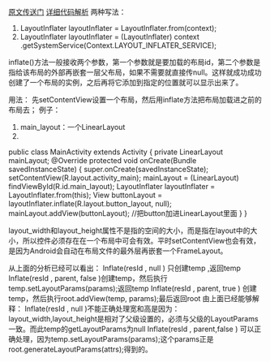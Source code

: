 [原文传送门](http://blog.csdn.net/guolin_blog/article/details/12921889)
[详细代码解析](http://blog.csdn.net/lmj623565791/article/details/38171465)
两种写法：
1. LayoutInflater layoutInflater = LayoutInflater.from(context); 
2. LayoutInflater layoutInflater = (LayoutInflater) context 
        .getSystemService(Context.LAYOUT_INFLATER_SERVICE); 

inflate()方法一般接收两个参数，第一个参数就是要加载的布局id，第二个参数是指给该布局的外部再嵌套一层父布局，如果不需要就直接传null。这样就成功成功创建了一个布局的实例，之后再将它添加到指定的位置就可以显示出来了。

用法：
先setContentView设置一个布局，然后用inflate方法把布局加载进之前的布局去；
例子：
1. main_layout：一个LinearLayout
2. 
public class MainActivity extends Activity { 
    private LinearLayout mainLayout; 
    @Override 
    protected void onCreate(Bundle savedInstanceState) { 
        super.onCreate(savedInstanceState); 
        setContentView(R.layout.activity_main); 
        mainLayout = (LinearLayout) findViewById(R.id.main_layout); 
        LayoutInflater layoutInflater = LayoutInflater.from(this); 
        View buttonLayout = layoutInflater.inflate(R.layout.button_layout, null); 
        mainLayout.addView(buttonLayout); //把button加进LinearLayout里面
    } 
} 

layout_width和layout_height属性不是指的空间的大小，而是指在layout中的大小，所以控件必须存在在一个布局中可会有效。平时setContentView也会有效，是因为Android会自动在布局文件的最外层再嵌套一个FrameLayout。

从上面的分析已经可以看出：
Inflate(resId , null ) 只创建temp ,返回temp
Inflate(resId , parent, false )创建temp，然后执行temp.setLayoutParams(params);返回temp
Inflate(resId , parent, true ) 创建temp，然后执行root.addView(temp, params);最后返回root
由上面已经能够解释：
Inflate(resId , null )不能正确处理宽和高是因为：layout_width,layout_height是相对了父级设置的，必须与父级的LayoutParams一致。而此temp的getLayoutParams为null
Inflate(resId , parent,false ) 可以正确处理，因为temp.setLayoutParams(params);这个params正是root.generateLayoutParams(attrs);得到的。